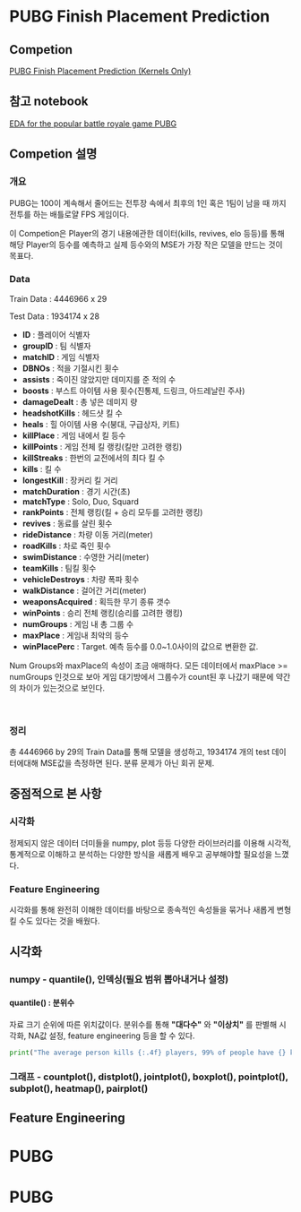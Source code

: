 # PUBG Finish Placement Prediction

## Competion

[PUBG Finish Placement Prediction (Kernels Only)](https://www.kaggle.com/c/pubg-finish-placement-prediction)

## 참고 notebook

[EDA for the popular battle royale game PUBG](https://www.kaggle.com/deffro/eda-is-fun)

## Competion 설명

### 개요

PUBG는 100이 계속해서 줄어드는 전투장 속에서 최후의 1인 혹은 1팀이 남을 때 까지 전투를 하는 배틀로얄 FPS 게임이다.  

이 Competion은 Player의 경기 내용에관한 데이터(kills, revives, elo 등등)를 통해 해당 Player의 등수를 예측하고 실제 등수와의 MSE가 가장 작은 모델을 만드는 것이 목표다.

### Data

Train Data : 4446966 x 29    

Test Data : 1934174 x 28  

* **ID** : 플레이어 식별자
* **groupID** : 팀 식별자
* **matchID** : 게임 식별자
* **DBNOs** : 적을 기절시킨 횟수
* **assists** : 죽이진 않았지만 데미지를 준 적의 수
* **boosts** : 부스트 아이템 사용 횟수(진통제, 드링크, 아드레날린 주사)
* **damageDealt** : 총 넣은 데미지 량
* **headshotKills** : 헤드샷 킬 수
* **heals** : 힐 아이템 사용 수(붕대, 구급상자, 키트)
* **killPlace** : 게임 내에서 킬 등수
* **killPoints** : 게임 전체 킬 랭킹(킬만 고려한 랭킹)
* **killStreaks** : 한번의 교전에서의 최다 킬 수
* **kills** : 킬 수
* **longestKill** : 장커리 킬 거리
* **matchDuration** : 경기 시간(초)
* **matchType** : Solo, Duo, Squard
* **rankPoints** : 전체 랭킹(킬 + 승리 모두를 고려한 랭킹)
* **revives** : 동료를 살린 횟수
* **rideDistance** : 차량 이동 거리(meter)
* **roadKills** : 차로 죽인 횟수
* **swimDistance** : 수영한 거리(meter)
* **teamKills** : 팀킬 횟수
* **vehicleDestroys** : 차량 폭파 횟수
* **walkDistance** : 걸어간 거리(meter)
* **weaponsAcquired** : 획득한 무기 종류 갯수
* **winPoints** : 승리 전체 랭킹(승리를 고려한 랭킹)
* **numGroups** : 게임 내 총 그룹 수
* **maxPlace** : 게임내 최악의 등수
* **winPlacePerc** :  Target. 예측 등수를 0.0~1.0사이의 값으로 변환한 값.

Num Groups와 maxPlace의 속성이 조금 애매하다. 모든 데이터에서 maxPlace >= numGroups 인것으로 보아 게임 대기방에서 그룹수가 count된 후 나갔기 때문에 약간의 차이가 있는것으로 보인다.  

</br>

### 정리

총 4446966 by 29의 Train Data를 통해 모델을 생성하고, 1934174 개의 test 데이터에대해 MSE값을 측정하면 된다.  분류 문제가 아닌 회귀 문제.



## 중점적으로 본 사항

### 시각화

정제되지 않은 데이터 더미들을 numpy, plot 등등 다양한 라이브러리를 이용해 시각적, 통계적으로 이해하고 분석하는 다양한 방식을 새롭게 배우고 공부해야할 필요성을 느꼈다.

### Feature Engineering

시각화를 통해 완전히 이해한 데이터를 바탕으로 종속적인 속성들을 묶거나 새롭게 변형킬 수도 있다는 것을 배웠다.

## 시각화

### numpy - quantile(), 인덱싱(필요 범위 뽑아내거나 설정)

#### quantile() : 분위수

자료 크기 순위에 따른 위치값이다. 분위수를 통해 **"대다수"** 와 **"이상치"** 를 판별해 시각화, NA값 설정, feature engineering 등을 할 수 있다. 

```python
print("The average person kills {:.4f} players, 99% of people have {} kills or less, while the most kills ever recorded is {}.".format(train['kills'].mean(),train['kills'].quantile(0.99), train['kills'].max()))
```



### 그래프 - countplot(), distplot(), jointplot(), boxplot(), pointplot(), subplot(), heatmap(), pairplot()

## Feature Engineering



# PUBG
# PUBG
